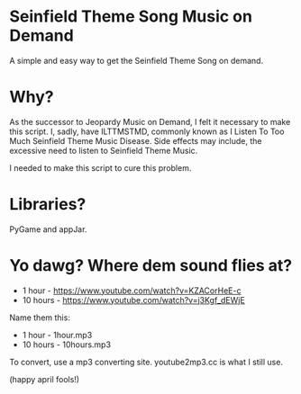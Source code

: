 # Seinfield Theme Song Music on Demand
A simple and easy way to get the Seinfield Theme Song on demand.

# Why?
As the successor to Jeopardy Music on Demand, I felt it necessary to make this script. I, sadly, have ILTTMSTMD, commonly known as I Listen To Too Much Seinfield Theme Music Disease. Side effects may include, the excessive need to listen to Seinfield Theme Music.

I needed to make this script to cure this problem.

# Libraries?
PyGame and appJar.

# Yo dawg? Where dem sound flies at?
* 1 hour - https://www.youtube.com/watch?v=KZACorHeE-c
* 10 hours - https://www.youtube.com/watch?v=j3Kgf_dEWjE

Name them this:
* 1 hour - 1hour.mp3
* 10 hours - 10hours.mp3

To convert, use a mp3 converting site. youtube2mp3.cc is what I still use.

(happy april fools!)
